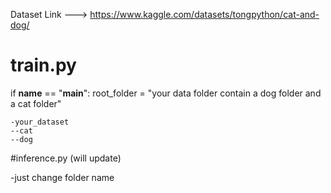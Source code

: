 Dataset Link ---> https://www.kaggle.com/datasets/tongpython/cat-and-dog/

# train.py
if __name__ == "__main__":
    root_folder = "your data folder contain a dog folder and a cat folder"

    -your_dataset
    --cat
    --dog

#inference.py (will update)

-just change folder name

